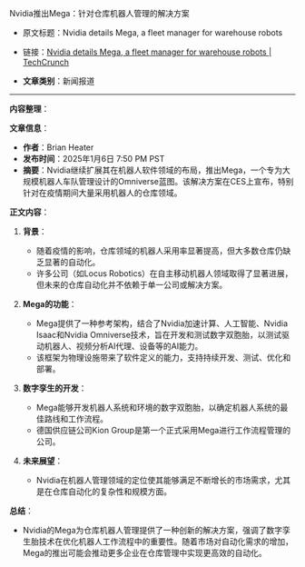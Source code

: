 Nvidia推出Mega：针对仓库机器人管理的解决方案 
- 原文标题：Nvidia details Mega, a fleet manager for warehouse robots 
- 链接：[Nvidia details Mega, a fleet manager for warehouse robots | TechCrunch](https://techcrunch.com/2025/01/06/nvidia-details-mega-warehouse-robot-fleet-management-simulator/?ref=dailydev)

- **文章类别**：新闻报道 

---
**内容整理**：

**文章信息**：
- **作者**：Brian Heater
- **发布时间**：2025年1月6日 7:50 PM PST
- **摘要**：Nvidia继续扩展其在机器人软件领域的布局，推出Mega，一个专为大规模机器人车队管理设计的Omniverse蓝图。该解决方案在CES上宣布，特别针对在疫情期间大量采用机器人的仓库领域。

**正文内容**：
1. **背景**：
   - 随着疫情的影响，仓库领域的机器人采用率显著提高，但大多数仓库仍缺乏显著的自动化。
   - 许多公司（如Locus Robotics）在自主移动机器人领域取得了显著进展，但未来的仓库自动化并不依赖于单一公司或解决方案。

2. **Mega的功能**：
   - Mega提供了一种参考架构，结合了Nvidia加速计算、人工智能、Nvidia Isaac和Nvidia Omniverse技术，旨在开发和测试数字双胞胎，以测试驱动机器人、视频分析AI代理、设备等的AI能力。
   - 该框架为物理设施带来了软件定义的能力，支持持续开发、测试、优化和部署。

3. **数字孪生的开发**：
   - Mega能够开发机器人系统和环境的数字双胞胎，以确定机器人系统的最佳路线和工作流程。
   - 德国供应链公司Kion Group是第一个正式采用Mega进行工作流程管理的公司。

4. **未来展望**：
   - Nvidia在机器人管理领域的定位使其能够满足不断增长的市场需求，尤其是在仓库自动化的复杂性和规模方面。

**总结**：
- Nvidia的Mega为仓库机器人管理提供了一种创新的解决方案，强调了数字孪生胎技术在优化机器人工作流程中的重要性。随着市场对自动化需求的增加，Mega的推出可能会推动更多企业在仓库管理中实现更高效的自动化。